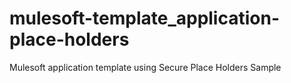 # mulesoft-template_application-place-holders
Mulesoft application template using Secure Place Holders Sample
